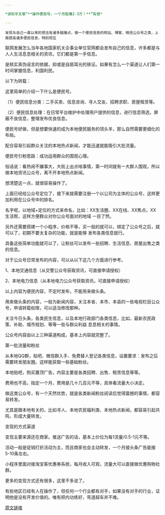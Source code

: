 ```yaml
---

*读知乎文章“**操作便民号，一个月能赚2-3万！**”有感*

---
```


    发现与自己一直以来的想法有诸多碰撞点，做一个便民信息的网站、博客、微信公众号之类，上面提高诸多便民信息，特别视互
    
联网发展怎么当年各地国家机关企事业单位官网都会发布自己的信息，许多都是与人人生活息息相关的资讯，它们都是第一手信息。

是核实真伪谣言的依据，抑或是自扇耳光的铁证。如果有怎么一个渠道让人们第一时间掌握信息，利国利民。


以下为转载：





这里简单的介绍一下什么是便民号。



（1）便民信息分类：二手买卖、信息咨询、寻人交友、招聘求职、房屋租赁等。



（2）便民信息处理：在日常平台维护中处理用户提供的信息，进行信息筛选，屏蔽不良信息，整理发布优良信息。



便民号好做，但是想要快速的成为本地便民服务的领头羊，那么自然需要更细化的布局。



配合容易引起群众关注的本地热点新闻，才能迅速就能吸引大批流量。



便民号引粉思路：成功运用群众的围观心理。



俗话说：看热闹不嫌事大，大街上出点啥事情，第一时间就有一大群人围观，所以做本地资讯公众号，离不开本地热点新闻。



想清楚这一点，就很容易操作了。



上面已经给公众号定位了，接下来就需要注册一个以公司为主体的公众号，这样更加利用在公众号中的排名。



名字呢，以地域+定位的方式来命名，比如：XX生活圈、XX在线、XX焦点，XX生活帮，这样方便群众对你公众号面对的地域
一目了然。



另外还需要搭建一个小程序，价格不等，买一般的就可以，绑定了公众号之后，就可以了，初期不要太复杂的功能，就是能够
发布各类信息就行。

具备这些简单功能就可以了，让粉丝可以发布一些招聘、生活信息、房屋出售之类的信息。



对于公众号日常发布的内容，可以从以下这几个方面进行参考。



1、本地交通信息（从交警公众号获取资讯，可直接申请授权）



2、本地电力信息（从本地电力公众号获取资讯，可直接申请授权）



以上内容为便民内容，不定时发布，不能用来做头条。



用来做头条的内容，一般为新闻内容，关注本省、本市、本县的一些电视栏目公众号，申请转载权限，可以适当修改那种。



关注今日头条，各类民生信息，以及本地行政部门各类信息，比如，最新农民政策、补助、城市规划、等等一些与群众利益
息息相关的事情。



公众号内容由以上三种渠道构成，基本上内容就完整了。



第一批流量和粉丝



从本地QQ群，贴吧、微信群入手、免费替人登记各类信息，设置要求：发布之后需要转发朋友圈。这样能获取一些基础粉丝。



本地贴吧，购买置顶广告，内容主要是各类招聘、出售、租赁信息等等。



费用也不高，指定一个月，费用是几十几百元不等，具体看流量大小决定。



做这类公众号，有一个天然优势，就是各类新闻粉丝阅读后觉得震撼的事情，都容易转发。



尤其是跟本地有关的，比如寻人、本地农民福利类、本地热点新闻，都容易引起共鸣，形成大量转发。



变现的方式渠道



变现主要来源还在商家。推送广告的话，基本上价位为每1流量/0.5-1元不等。



活动一般是促销打折活动为主，而且商家也会主动转发，一个月接头条广告能接5-10条左右。



小程序里面对接淘宝客优惠券系统，每月收入可观，流量大可以直接做优惠购物社群。



更多的变现方式还有很多，这里不多说了。



有些地区已经有人在操作了，但任何一个行业都有对手，如果没有对手的行业，证明他是没有开发价值的。唯有把内功练好，弯道超车并不难。

[原文链接](https://zhuanlan.zhihu.com/p/68462098)

